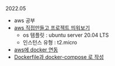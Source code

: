 2022.05  
- aws 공부
- [aws 직접만들고 프로젝트 띄워보기](https://velog.io/@shi9476/AWS-%EC%84%9C%EB%B2%84-%EA%B5%AC%EC%B6%95-%ED%95%98%EA%B8%B0)
    - os 템플릿 : ubuntu server 20.04 LTS
    - 인스턴스 유형 : t2.micro
- [aws에 docker 연동](https://velog.io/@shi9476/Docker%EB%A1%9C-%EC%84%9C%EB%B2%84-%EB%9D%84%EC%9A%B0%EA%B8%B0)
- [Dockerfile과 docker-compose 로 작성 ](https://velog.io/@shi9476/Docker%EB%A1%9C-%EC%84%9C%EB%B2%84-%EB%9D%84%EC%9A%B0%EA%B8%B0)
